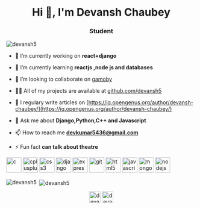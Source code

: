 <h1 align="center">Hi 👋, I'm Devansh Chaubey</h1>
<h3 align="center">Student</h3>

<p align="left"> <img src="https://komarev.com/ghpvc/?username=devansh5" alt="devansh5" /> </p>

- 🔭 I’m currently working on **react+django**

- 🌱 I’m currently learning **reactjs ,node js and databases**

- 👯 I’m looking to collaborate on [gamoby](devansh5/Gamoby_Site/)

- 👨‍💻 All of my projects are available at [github.com/devansh5](github.com/devansh5)

- 📝 I regulary write articles on [https://iq.opengenus.org/author/devansh-chaubey/](https://iq.opengenus.org/author/devansh-chaubey/)

- 💬 Ask me about **Django,Python,C++ and Javascript**

- 📫 How to reach me **devkumar5436@gmail.com**

- ⚡ Fun fact **can talk about theatre**

<p align="left"> <img src="https://devicons.github.io/devicon/devicon.git/icons/c/c-original.svg" alt="c" width="40" height="40"/> <img src="https://devicons.github.io/devicon/devicon.git/icons/cplusplus/cplusplus-original.svg" alt="cplusplus" width="40" height="40"/> <img src="https://devicons.github.io/devicon/devicon.git/icons/css3/css3-original-wordmark.svg" alt="css3" width="40" height="40"/> <img src="https://devicons.github.io/devicon/devicon.git/icons/django/django-original.svg" alt="django" width="40" height="40"/> <img src="https://devicons.github.io/devicon/devicon.git/icons/express/express-original-wordmark.svg" alt="express" width="40" height="40"/> <img src="https://www.vectorlogo.zone/logos/git-scm/git-scm-icon.svg" alt="git" width="40" height="40"/> <img src="https://devicons.github.io/devicon/devicon.git/icons/html5/html5-original-wordmark.svg" alt="html5" width="40" height="40"/> <img src="https://devicons.github.io/devicon/devicon.git/icons/javascript/javascript-original.svg" alt="javascript" width="40" height="40"/> <img src="https://devicons.github.io/devicon/devicon.git/icons/mongodb/mongodb-original-wordmark.svg" alt="mongodb" width="40" height="40"/> <img src="https://devicons.github.io/devicon/devicon.git/icons/nodejs/nodejs-original-wordmark.svg" alt="nodejs" width="40" height="40"/>  </p><p><img align="left" src="https://github-readme-stats.vercel.app/api/top-langs/?username=devansh5&layout=compact&hide=html" alt="devansh5" /></p>

<p>&nbsp;<img align="center" src="https://github-readme-stats.vercel.app/api?username=devansh5&show_icons=true" alt="devansh5" /></p>

<p align="center">
<a href="https://dev.to/devansh5" target="blank"><img align="center" src="https://cdn.jsdelivr.net/npm/simple-icons@3.0.1/icons/dev-dot-to.svg" alt="devansh5" height="30" width="30" /></a>
<a href="https://linkedin.com/in/devansh5" target="blank"><img align="center" src="https://cdn.jsdelivr.net/npm/simple-icons@3.0.1/icons/linkedin.svg" alt="devansh5" height="30" width="30" /></a>
</p>
